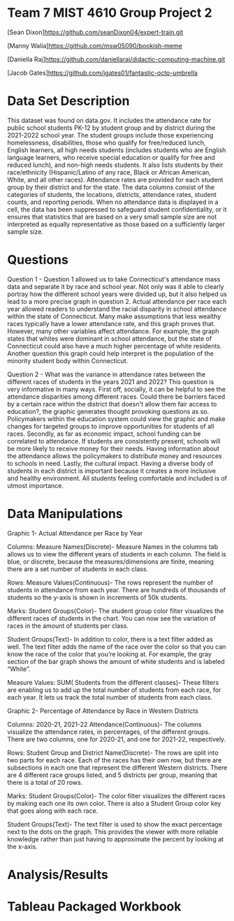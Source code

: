 # Team 7 MIST 4610 Group Project 2
[Sean Dixon]https://github.com/seanDixon04/expert-train.git 

[Manny Walia]https://github.com/msw05090/bookish-meme

[Daniella Raj]https://github.com/daniellaraj/didactic-computing-machine.git

[Jacob Gates]https://github.com/jgates01/fantastic-octo-umbrella

# Data Set Description 
This dataset was found on data.gov. It includes the attendance rate for public school students PK-12 by student group and by district during the 2021-2022 school year. The student groups include those experiencing homelessness, disabilities, those who qualify for free/reduced lunch, English learners, all high needs students (includes students who are English language learners, who receive special education or qualify for free and reduced lunch), and non-high needs students. It also lists students by their race/ethnicity (Hispanic/Latino of any race, Black or African American, White, and all other races). Attendance rates are provided for each student group by their district and for the state. The data columns consist of the categories of students, the locations, districts, attendance rates, student counts, and reporting periods. When no attendance data is displayed in a cell, the data has been suppressed to safeguard student confidentiality, or it ensures that statistics that are based on a very small sample size are not interpreted as equally representative as those based on a sufficiently larger sample size. 

# Questions 
Question 1 - Question 1 allowed us to take Connecticut's attendance mass data and separate it by race and school year. Not only was it able to clearly portray how the different school years were divided up, but it also helped us lead to a more precise graph in question 2. Actual attendance per race each year allowed readers to understand the racial disparity in school attendance within the state of Connecticut. Many make assumptions that less wealthy races typically have a lower attendance rate, and this graph proves that. However, many other variables affect attendance. For example, the graph states that whites were dominant in school attendance, but the state of Connecticut could also have a much higher percentage of white residents. Another question this graph could help interpret is the population of the minority student body within Connecticut. 

Question 2 - What was the variance in attendance rates between the different races of students in the years 2021 and 2022?
This question is very informative in many ways. First off, socially, it can be helpful to see the attendance disparities among different races. Could there be barriers faced by a certain race within the district that doesn't allow them fair access to education?, the graphic generates thought provoking questions as so. Policymakers within the education system could view the graphic and make changes for targeted groups to improve opportunities for students of all races. Secondly, as far as economic impact, school funding can be correlated to attendance. If students are consistently present, schools will be more likely to receive money for their needs. Having information about the attendance allows the policymakers to distribute money and resources to schools in need. Lastly, the cultural impact. Having a diverse body of students in each district is important because it creates a more inclusive and healthy environment. All students feeling comfortable and included is of utmost importance. 

# Data Manipulations

Graphic 1- Actual Attendance per Race by Year

Columns: Measure Names(Discrete)- Measure Names in the columns tab allows us to view the different years of students in each column. The field is blue, or discrete, because the measures/dimensions are finite, meaning there are a set number of students in each class.

Rows: Measure Values(Continuous)- The rows represent the number of students in attendance from each year. There are hundreds of thousands of students so the y-axis is shown in increments of 50k students.

Marks: 
Student Groups(Color)- The student group color filter visualizes the different races of students in the chart. You can now see the variation of races in the amount of students per class.

Student Groups(Text)- In addition to color, there is a text filter added as well. The text filter adds the name of the race over the color so that you can know the race of the color that you’re looking at. For example, the gray section of the bar graph shows the amount of white students and is labeled “White”.

Measure Values: SUM( Students from the different classes)- These filters are enabling us to add up the total number of students from each race, for each year. It lets us track the total number of students from each class.


Graphic 2- Percentage of Attendance by Race in Western Districts

Columns: 2020-21, 2021-22 Attendance(Continuous)- The columns visualize the attendance rates, in percentages, of the different groups. There are two columns, one for 2020-21, and one for 2021-22, respectively.

Rows: Student Group and District Name(Discrete)- The rows are split into two parts for each race. Each of the races has their own row, but there are subsections in each one that represent the different Western districts. There are 4 different race groups listed, and 5 districts per group, meaning that there is a total of 20 rows.

Marks:
Student Groups(Color)- The color filter visualizes the different races by making each one its own color. There is also a Student Group color key that goes along with each race.

Student Groups(Text)- The text filter is used to show the exact percentage next to the dots on the graph. This provides the viewer with more reliable knowledge rather than just having to approximate the percent by looking at the x-axis.

# Analysis/Results

# Tableau Packaged Workbook




